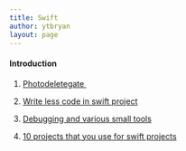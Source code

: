 ```yaml
---
title: Swift
author: ytbryan
layout: page
---
```

#### Introduction

1. [Photodeletegate ][1]

2. [Write less code in swift project][2]

3. [Debugging and various small tools][3]

4. [10 projects that you use for swift projects][4]

&nbsp;

 [1]: /photodelegate-swift
 [2]: /write-less-swiftknife
 [3]: /debug-swift-project
 [4]: /10-projects-you-use-for-swift-project